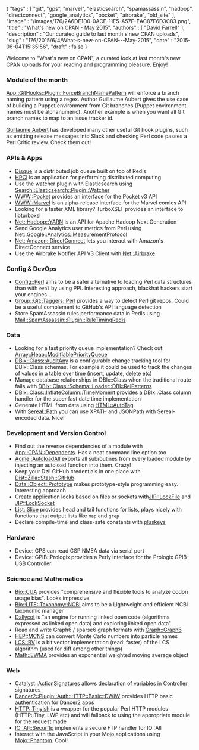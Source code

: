 {
   "tags" : [
      "git",
      "gps",
      "marvel",
      "elasticsearch",
      "spamassassin",
      "hadoop",
      "directconnect",
      "google_analytics",
      "pocket",
      "airbrake",
      "old_site"
   ],
   "image" : "/images/176/2A6DE1D0-0ACE-11E5-A57F-EAC87F6D3C83.png",
   "title" : "What's new on CPAN - May 2015",
   "authors" : [
      "David Farrell"
   ],
   "description" : "Our curated guide to last month's new CPAN uploads",
   "slug" : "176/2015/6/4/What-s-new-on-CPAN---May-2015",
   "date" : "2015-06-04T15:35:56",
   "draft" : false
}

Welcome to "What's new on CPAN", a curated look at last month's new CPAN uploads for your reading and programming pleasure. Enjoy!

### Module of the month

[App::GitHooks::Plugin::ForceBranchNamePattern](https://metacpan.org/pod/App::GitHooks::Plugin::ForceBranchNamePattern) will enforce a branch naming pattern using a regex. Author Guillaume Aubert gives the use case of building a Puppet environment from Git branches (Puppet environment names must be alphanumeric). Another example is when you want all Git branch names to map to an issue tracker id.

[Guillaume Aubert](https://metacpan.org/author/AUBERTG) has developed many other useful Git hook plugins, such as emitting release messages into Slack and checking Perl code passes a Perl Critic review. Check them out!

### APIs & Apps

-   [Disque](https://metacpan.org/pod/Disque) is a distributed job queue built on top of Redis
-   [HPCI](https://metacpan.org/pod/HPCI) is an application for performing distributed computing
-   Use the watcher plugin with Elasticsearch using [Search::Elasticsearch::Plugin::Watcher](https://metacpan.org/pod/Search::Elasticsearch::Plugin::Watcher)
-   [WWW::Pocket](https://metacpan.org/pod/WWW::Pocket) provides an interface for the Pocket v3 API
-   [WWW::Marvel](https://metacpan.org/pod/WWW::Marvel) is an alpha-release interface for the Marvel comics API
-   Looking for a faster XML library? TurboXSLT provides an interface to libturboxsl
-   [Net::Hadoop::YARN](https://metacpan.org/release/Net-Hadoop-YARN) is an API for Apache Hadoop Next Generation
-   Send Google Analytics user metrics from Perl using [Net::Google::Analytics::MeasurementProtocol](https://metacpan.org/pod/Net::Google::Analytics::MeasurementProtocol)
-   [Net::Amazon::DirectConnect](https://metacpan.org/pod/Net::Amazon::DirectConnect) lets you interact with Amazon's DirectConnect service
-   Use the Airbrake Notifier API V3 Client with [Net::Airbrake](https://metacpan.org/pod/Net::Airbrake)

### Config & DevOps

-   [Config::Perl](https://metacpan.org/pod/Config::Perl) aims to be a safer alternative to loading Perl data structures than with `eval` by using PPI. Interesting approach, blackhat hackers start your engines...
-   [Group::Git::Taggers::Perl](https://metacpan.org/pod/Group::Git::Taggers::Perl) provides a way to detect Perl git repos. Could be a useful complement to GitHub's API language detection
-   Store SpamAssassin rules performance data in Redis using [Mail::SpamAssassin::Plugin::RuleTimingRedis](https://metacpan.org/pod/Mail::SpamAssassin::Plugin::RuleTimingRedis)

### Data

-   Looking for a fast priority queue implementation? Check out [Array::Heap::ModifiablePriorityQueue](https://metacpan.org/pod/Array::Heap::ModifiablePriorityQueue)
-   [DBIx::Class::AuditAny](https://metacpan.org/pod/DBIx::Class::AuditAny) is a configurable change tracking tool for DBIx::Class schemas. For example it could be used to track the changes of values in a table over time (insert, update, delete etc)
-   Manage database relationships in DBIx::Class when the traditional route fails with [DBIx::Class::Schema::Loader::DBI::RelPatterns](https://metacpan.org/pod/DBIx::Class::Schema::Loader::DBI::RelPatterns)
-   [DBIx::Class::InflateColumn::TimeMoment](https://metacpan.org/pod/DBIx::Class::InflateColumn::TimeMoment) provides a DBIx::Class column handler for the super fast date time implementation
-   Generate HTML from data using [HTML::AutoTag](https://metacpan.org/pod/HTML::AutoTag)
-   With [Sereal::Path](https://metacpan.org/pod/Sereal::Path) you can use XPATH and JSONPath with Sereal-encoded data. Nice!

### Development and Version Control

-   Find out the reverse dependencies of a module with [App::CPAN::Dependents](https://metacpan.org/pod/App::CPAN::Dependents). Has a neat command line option too
-   [Acme::AutoloadAll](https://metacpan.org/pod/Acme::AutoloadAll) exports all subroutines from every loaded module by injecting an autoload function into them. Crazy!
-   Keep your Dzil GitHub credentials in one place with [Dist::Zilla::Stash::GitHub](https://metacpan.org/pod/Dist::Zilla::Stash::GitHub)
-   [Data::Object::Prototype](https://metacpan.org/pod/Data::Object::Prototype) makes prototype-style programming easy. Interesting approach
-   Create application locks based on files or sockets with[JIP::LockFile](https://metacpan.org/pod/%20JIP::LockFile) and [JIP::LockSocket](https://metacpan.org/pod/JIP::LockSocket)
-   [List::Slice](https://metacpan.org/pod/List::Slice) provides head and tail functions for lists, plays nicely with functions that output lists like `map` and `grep`
-   Declare compile-time and class-safe constants with [pluskeys](https://metacpan.org/pod/pluskeys)

### Hardware

-   Device::GPS can read GSP NMEA data via serial port
-   Device::GPIB::Prologix provides a Perly interface for the Prologix GPIB-USB Controller

### Science and Mathematics

-   [Bio::CUA](https://metacpan.org/pod/Bio::CUA) provides "comprehensive and flexible tools to analyze codon usage bias". Looks impressive
-   [Bio::LITE::Taxonomy::NCBI](https://metacpan.org/pod/Bio::LITE::Taxonomy::NCBI) aims to be a Lightweight and efficient NCBI taxonomic manager
-   [Dallycot](https://metacpan.org/pod/Dallycot::Manual::Intro) is "an engine for running linked open code (algorithms expressed as linked open data) and exploring linked open data"
-   Read and write Graph6 / sparse6 graph formats with [Graph::Graph6](https://metacpan.org/pod/Graph::Graph6)
-   [HEP::MCNS](https://metacpan.org/pod/HEP::MCNS) can convert Monte Carlo numbers into particle names
-   [LCS::BV](https://metacpan.org/pod/LCS::BV) is a bit vector implementation (read: faster) of the LCS algorithm (used for diff among other things)
-   [Math::EWMA](https://metacpan.org/pod/Math::EWMA) provides an exponential weighted moving average object

### Web

-   [Catalyst::ActionSignatures](https://metacpan.org/pod/Catalyst::ActionSignatures) allows declaration of variables in Controller signatures
-   [Dancer2::Plugin::Auth::HTTP::Basic::DWIW](https://metacpan.org/pod/Dancer2::Plugin::Auth::HTTP::Basic::DWIW) provides HTTP basic authentication for Dancer2 apps
-   [HTTP::Tinyish](https://metacpan.org/pod/HTTP::Tinyish) is a wrapper for the popular Perl HTTP modules (HTTP::Tiny, LWP etc) and will fallback to using the appropriate module for the request made
-   [IO::All::Securftp](https://metacpan.org/pod/IO::All::Securftp) implements a secure FTP handler for IO::All
-   Interact with the JavaScript in your Mojo applications using [Mojo::Phantom](https://metacpan.org/pod/Mojo::Phantom). Cool!


